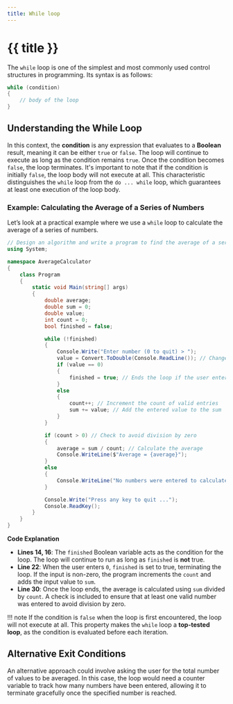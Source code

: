 ```yaml
---
title: While loop
---
```


# {{ title }}

The `while` loop is one of the simplest and most commonly used control structures in programming. Its syntax is as follows:

```csharp
while (condition)
{
    // body of the loop
}
```

## Understanding the While Loop

In this context, the **condition** is any expression that evaluates to a **Boolean** result, meaning it can be either `true` or `false`. The loop will continue to execute as long as the condition remains `true`. Once the condition becomes `false`, the loop terminates. It's important to note that if the condition is initially `false`, the loop body will not execute at all. This characteristic distinguishes the `while` loop from the `do ... while` loop, which guarantees at least one execution of the loop body.

### Example: Calculating the Average of a Series of Numbers

Let’s look at a practical example where we use a `while` loop to calculate the average of a series of numbers. 

```csharp
// Design an algorithm and write a program to find the average of a series of numbers.
using System;

namespace AverageCalculator
{
    class Program
    {
        static void Main(string[] args)
        {
            double average;
            double sum = 0;
            double value;
            int count = 0;
            bool finished = false;

            while (!finished)
            {
                Console.Write("Enter number (0 to quit) > ");
                value = Convert.ToDouble(Console.ReadLine()); // Changed to Convert.ToDouble for more accurate inputs
                if (value == 0)
                {
                    finished = true; // Ends the loop if the user enters 0
                }
                else
                {
                    count++; // Increment the count of valid entries
                    sum += value; // Add the entered value to the sum
                }
            }

            if (count > 0) // Check to avoid division by zero
            {
                average = sum / count; // Calculate the average
                Console.WriteLine($"Average = {average}");
            }
            else
            {
                Console.WriteLine("No numbers were entered to calculate an average.");
            }

            Console.Write("Press any key to quit ...");
            Console.ReadKey();
        }
    }
}
```

**Code Explanation**

- **Lines 14, 16**: The `finished` Boolean variable acts as the condition for the loop. The loop will continue to run as long as `finished` is **not** true.
- **Line 22**: When the user enters `0`, `finished` is set to true, terminating the loop. If the input is non-zero, the program increments the `count` and adds the input value to `sum`.
- **Line 30**: Once the loop ends, the average is calculated using `sum` divided by `count`. A check is included to ensure that at least one valid number was entered to avoid division by zero.

!!! note
    If the condition is `false` when the loop is first encountered, the loop will not execute at all. This property makes the `while` loop a **top-tested loop**, as the condition is evaluated before each iteration.

## Alternative Exit Conditions

An alternative approach could involve asking the user for the total number of values to be averaged. In this case, the loop would need a counter variable to track how many numbers have been entered, allowing it to terminate gracefully once the specified number is reached.
